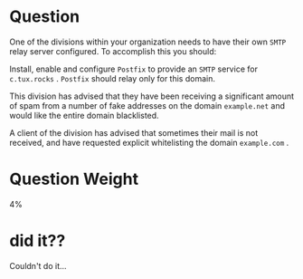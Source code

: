 
# Question

One of the divisions within your organization needs to have their own `SMTP` relay server configured. To accomplish this you should:

Install, enable and configure `Postfix` to provide an `SMTP` service for `c.tux.rocks` . `Postfix` should relay only for this domain.

This division has advised that they have been receiving a significant amount of spam from a number of fake addresses on the domain `example.net` and would like the entire domain blacklisted.

A client of the division has advised that sometimes their mail is not received, and have requested explicit whitelisting the domain `example.com` .

# Question Weight

4%

# did it??

Couldn't do it...

